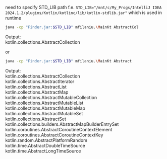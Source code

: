 need to specify STD_LIB path f.e. ```STD_LIB="/mnt/c/My_Progs/IntelliJ IDEA 2024.1.2/plugins/Kotlin/kotlinc/lib/kotlin-stdlib.jar"``` which is used in runtime
```bash
java -cp "Finder.jar:$STD_LIB" mfilaniu.\MainKt AbstractCol
```
Output:  
kotlin.collections.AbstractCollection

or
```bash
java -cp "Finder.jar:$STD_LIB" mfilaniu.\MainKt Abstract
```
Output:  
kotlin.collections.AbstractCollection  
kotlin.collections.AbstractIterator  
kotlin.collections.AbstractList  
kotlin.collections.AbstractMap  
kotlin.collections.AbstractMutableCollection  
kotlin.collections.AbstractMutableList  
kotlin.collections.AbstractMutableMap  
kotlin.collections.AbstractMutableSet  
kotlin.collections.AbstractSet  
kotlin.collections.builders.AbstractMapBuilderEntrySet  
kotlin.coroutines.AbstractCoroutineContextElement  
kotlin.coroutines.AbstractCoroutineContextKey  
kotlin.random.AbstractPlatformRandom  
kotlin.time.AbstractDoubleTimeSource  
kotlin.time.AbstractLongTimeSource  
